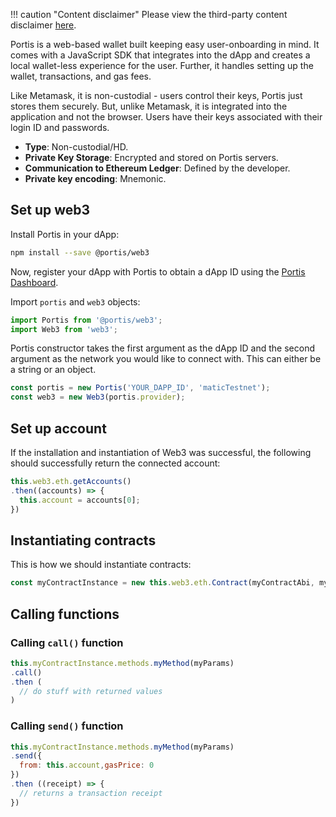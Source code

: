 !!! caution "Content disclaimer"
    Please view the third-party content disclaimer [here](https://github.com/0xPolygon/polygon-docs/blob/main/CONTENT_DISCLAIMER.md).

Portis is a web-based wallet built keeping easy user-onboarding in mind. It comes with a JavaScript SDK that integrates into the dApp and creates a local wallet-less experience for the user. Further, it handles setting up the wallet, transactions, and gas fees.

Like Metamask, it is non-custodial - users control their keys, Portis just stores them securely. But, unlike Metamask, it is integrated into the application and not the browser. Users have their keys associated with their login ID and passwords.

- **Type**: Non-custodial/HD.
- **Private Key Storage**: Encrypted and stored on Portis servers.
- **Communication to Ethereum Ledger**: Defined by the developer.
- **Private key encoding**: Mnemonic.

## Set up web3

Install Portis in your dApp:

```sh
npm install --save @portis/web3
```

Now, register your dApp with Portis to obtain a dApp ID using the [Portis Dashboard](https://dashboard.portis.io/).

Import `portis` and `web3` objects:

```js
import Portis from '@portis/web3';
import Web3 from 'web3';
```

Portis constructor takes the first argument as the dApp ID and the second argument as the network you would like to connect with. This can either be a string or an object.

```js
const portis = new Portis('YOUR_DAPP_ID', 'maticTestnet');
const web3 = new Web3(portis.provider);
```

## Set up account

If the installation and instantiation of Web3 was successful, the following should successfully return the connected account:

```js
this.web3.eth.getAccounts()
.then((accounts) => {
  this.account = accounts[0];
})
```

## Instantiating contracts

This is how we should instantiate contracts:

```js
const myContractInstance = new this.web3.eth.Contract(myContractAbi, myContractAddress)
```

## Calling functions

### Calling `call()` function

```js
this.myContractInstance.methods.myMethod(myParams)
.call()
.then (
  // do stuff with returned values
)
```

### Calling `send()` function

```js
this.myContractInstance.methods.myMethod(myParams)
.send({
  from: this.account,gasPrice: 0
})
.then ((receipt) => {
  // returns a transaction receipt
})
```
